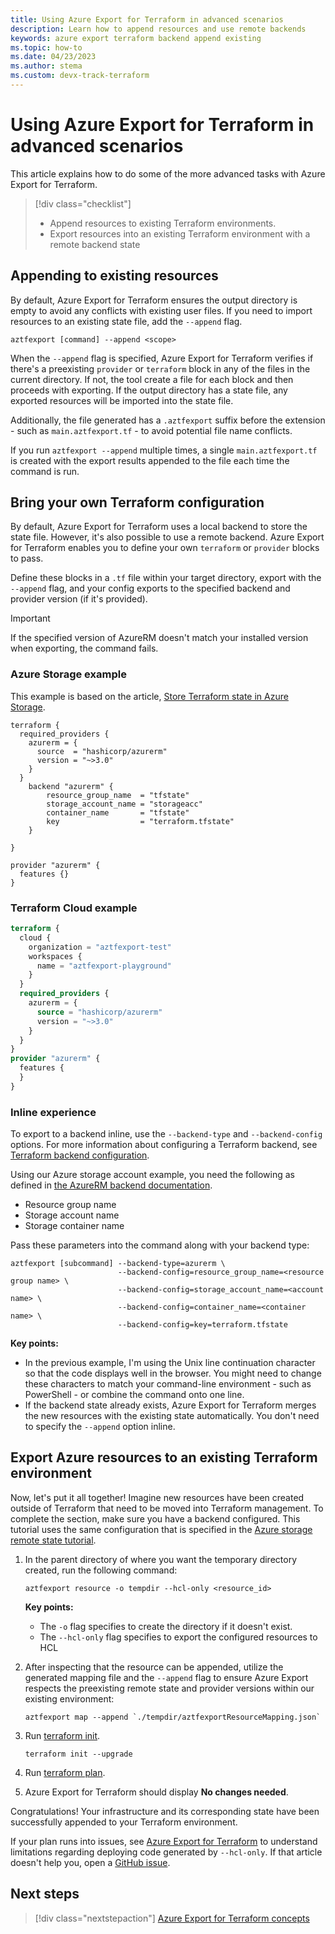 ```yaml
---
title: Using Azure Export for Terraform in advanced scenarios
description: Learn how to append resources and use remote backends 
keywords: azure export terraform backend append existing
ms.topic: how-to
ms.date: 04/23/2023
ms.author: stema
ms.custom: devx-track-terraform
---
```


# Using Azure Export for Terraform in advanced scenarios

This article explains how to do some of the more advanced tasks with Azure Export for Terraform.

> [!div class="checklist"]
> * Append resources to existing Terraform environments.
> * Export resources into an existing Terraform environment with a remote backend state

## Appending to existing resources

By default, Azure Export for Terraform ensures the output directory is empty to avoid any conflicts with existing user files. If you need to import resources to an existing state file, add the `--append` flag.

```console
aztfexport [command] --append <scope>
```

When the `--append` flag is specified, Azure Export for Terraform verifies if there's a preexisting `provider` or `terraform` block in any of the files in the current directory. If not, the tool create a file for each block and then proceeds with exporting. If the output directory has a state file, any exported resources will be imported into the state file. 

Additionally, the file generated has a `.aztfexport` suffix before the extension - such as `main.aztfexport.tf` - to avoid potential file name conflicts.

If you run `aztfexport --append` multiple times, a single `main.aztfexport.tf` is created with the export results appended to the file each time the command is run.

## Bring your own Terraform configuration

By default, Azure Export for Terraform uses a local backend to store the state file. However, it's also possible to use a remote backend. Azure Export for Terraform enables you to define your own `terraform` or `provider` blocks to pass. 

Define these blocks in a `.tf` file within your target directory, export with the `--append` flag, and your config exports to the specified backend and provider version (if it's provided). 

> [!IMPORTANT]
> If the specified version of AzureRM doesn't match your installed version when exporting, the command fails.

### Azure Storage example

This example is based on the article, [Store Terraform state in Azure Storage](../store-state-in-azure-storage.md).

```console
terraform {
  required_providers {
    azurerm = {
      source  = "hashicorp/azurerm"
      version = "~>3.0"
    }
  }
    backend "azurerm" {
        resource_group_name  = "tfstate"
        storage_account_name = "storageacc"
        container_name       = "tfstate"
        key                  = "terraform.tfstate"
    }

}

provider "azurerm" {
  features {}
}
```

### Terraform Cloud example

```terraform
terraform {
  cloud {
    organization = "aztfexport-test"
    workspaces {
      name = "aztfexport-playground"
    }
  }
  required_providers {
    azurerm = {
      source = "hashicorp/azurerm"
      version = "~>3.0"
    }
  }
}
provider "azurerm" {
  features {
  }
}
```

### Inline experience

To export to a backend inline, use the `--backend-type` and `--backend-config` options. For more information about configuring a Terraform backend, see [Terraform backend configuration](https://www.terraform.io/language/settings/backends).

Using our Azure storage account example, you need the following as defined in [the AzureRM backend documentation](https://www.terraform.io/language/settings/backends/azurerm#azurerm). 

- Resource group name
- Storage account name
- Storage container name

Pass these parameters into the command along with your backend type:

```console
aztfexport [subcommand] --backend-type=azurerm \
                        --backend-config=resource_group_name=<resource group name> \
                        --backend-config=storage_account_name=<account name> \
                        --backend-config=container_name=<container name> \
                        --backend-config=key=terraform.tfstate 
```

**Key points:**

- In the previous example, I'm using the Unix line continuation character so that the code displays well in the browser. You might need to change these characters to match your command-line environment - such as PowerShell - or combine the command onto one line.
- If the backend state already exists, Azure Export for Terraform merges the new resources with the existing state automatically. You don't need to specify the `--append` option inline.

## Export Azure resources to an existing Terraform environment

Now, let's put it all together! Imagine new resources have been created outside of Terraform that need to be moved into Terraform management. To complete the section, make sure you have a backend configured. This tutorial uses the same configuration that is specified in the [Azure storage remote state tutorial](../store-state-in-azure-storage.md).

1. In the parent directory of where you want the temporary directory created, run the following command:

    ```console
    aztfexport resource -o tempdir --hcl-only <resource_id>
    ```
    
    **Key points:**
    
    - The  `-o` flag specifies to create the directory if it doesn't exist.
    - The `--hcl-only` flag specifies to export the configured resources to HCL
    
1. After inspecting that the resource can be appended, utilize the generated mapping file and the `--append` flag to ensure Azure Export respects the preexisting remote state and provider versions within our existing environment:

    ```console
    aztfexport map --append `./tempdir/aztfexportResourceMapping.json`
    ```
    
1. Run [terraform init](https://developer.hashicorp.com/terraform/cli/commands/init).

    ```console
    terraform init --upgrade
    ```

1. Run [terraform plan](https://developer.hashicorp.com/terraform/cli/commands/plan).

1. Azure Export for Terraform should display **No changes needed**.

Congratulations! Your infrastructure and its corresponding state have been successfully appended to your Terraform environment.

If your plan runs into issues, see [Azure Export for Terraform](./export-terraform-overview.md) to understand limitations regarding deploying code generated by `--hcl-only`. If that article doesn't help you, open a [GitHub issue](https://github.com/Azure/aztfexport/issues).

## Next steps

> [!div class="nextstepaction"]
> [Azure Export for Terraform concepts](./export-terraform-concepts.md)
